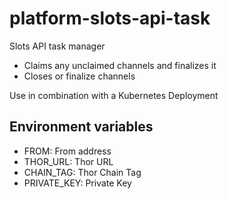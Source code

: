 # platform-slots-api-task
Slots API task manager


* Claims any unclaimed channels and finalizes it
* Closes or finalize channels


Use in combination with a Kubernetes Deployment

## Environment variables

- FROM: From address
- THOR_URL: Thor URL
- CHAIN_TAG: Thor Chain Tag
- PRIVATE_KEY: Private Key
